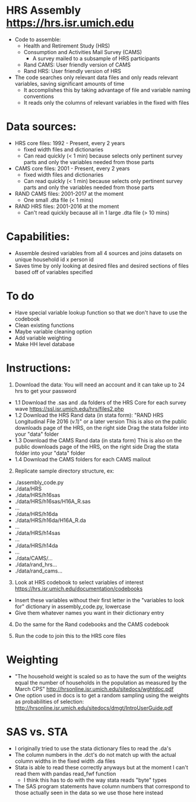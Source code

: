# HRS Assembly https://hrs.isr.umich.edu
* Code to assemble:
	* Health and Retirement Study (HRS)
	* Consumption and Activities Mail Survey (CAMS)
		* A survey mailed to a subsample of HRS participants
	* Rand CAMS: User friendly version of CAMS
	* Rand HRS: User friendly version of HRS
* The code searches only relevant data files and only reads relevant variables, saving significant amounts of time
	* It accomplishes this by taking advantage of file and variable naming conventions
	* It reads only the columns of relevant variables in the fixed with files

# Data sources: 
* HRS core files: 1992 - Present, every 2 years
	* fixed width files and dictionaries
	* Can read quickly (< 1 min) because selects only pertinent survey parts and only the variables needed from those parts
* CAMS core files: 2001 - Present, every 2 years
	* fixed width files and dictionaries
	* Can read quickly (< 1 min) because selects only pertinent survey parts and only the variables needed from those parts
* RAND CAMS files: 2001-2017 at the moment
	* One small .dta file  (< 1 mins)
* RAND HRS files: 2001-2016 at the moment
	* Can't read quickly because all in 1 large .dta file (> 10 mins)

# Capabilities:
* Assemble desired variables from all 4 sources and joins datasets on unique household id x person id
* Saves time by only looking at desired files and desired sections of files based off of variables specified

# To do
* Have special variable lookup function so that we don't have to use the codebook
* Clean existing functions
* Maybe variable cleaning option
* Add variable weighting
* Make HH level database

# Instructions:
1. Download the data: You will need an account and it can take up to 24 hrs to get your password
* 1.1 Download the .sas and .da folders of the HRS Core for each survey wave https://ssl.isr.umich.edu/hrs/files2.php	
* 1.2 Download the HRS Rand data (in stata form): "RAND HRS Longitudinal File 2016 (v.1)" or a later version
		This is also on the public downloads page of the HRS, on the right side
		Drag the stata folder into your "data" folder
* 1.3 Download the CAMS Rand data (in stata form)
		This is also on the public downloads page of the HRS, on the right side
		Drag the stata folder into your "data" folder
* 1.4 Download the CAMS folders for each CAMS mailout

2. Replicate sample directory structure, ex:
* ./assembly_code.py
* ./data/HRS
* ./data/HRS/h16sas
* ./data/HRS/h16sas/H16A_R.sas
* ...
* ./data/HRS/h16da
* ./data/HRS/h16da/H16A_R.da
* ...
* ./data/HRS/h14sas
* ...
* ./data/HRS/h14da
* ...
* ./data/CAMS/...
* ./data/rand_hrs...
* ./data/rand_cams...

3. Look at HRS codebook to select variables of interest https://hrs.isr.umich.edu/documentation/codebooks
* Insert these variables without their first letter in the "variables to look for" dictionary in assembly_code.py, lowercase
* Give them whatever names you want in their dictionary entry

4. Do the same for the Rand codebooks and the CAMS codebook

5. Run the code to join this to the HRS core files


# Weighting
* "The household weight is scaled so as to have the sum of the weights equal the number of households in the population as measured by the March CPS" http://hrsonline.isr.umich.edu/sitedocs/wghtdoc.pdf
* One option used in docs is to get a random sampling using the weights as probabilities of selection: http://hrsonline.isr.umich.edu/sitedocs/dmgt/IntroUserGuide.pdf


# SAS vs. STA
* I originally tried to use the stata dictionary files to read the .da's
* The column numbers in the .dct's do not match up with the actual column widths in the fixed width .da files
* Stata is able to read these correctly anyways but at the moment I can't read them with pandas read_fwf function
	* I think this has to do with the way stata reads "byte" types
* The SAS program statements have column numbers that correspond to those actually seen in the data so we use those here instead




